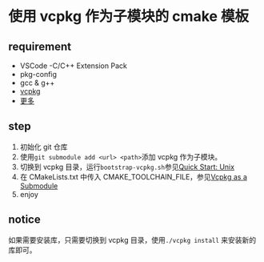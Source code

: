 # 使用 vcpkg 作为子模块的 cmake 模板

## requirement

- VSCode
  -C/C++ Extension Pack
- pkg-config
- gcc & g++
- [vcpkg](https://github.com/microsoft/vcpkg)
- [更多](https://github.com/microsoft/vcpkg#installing-linux-developer-tools)

## step

1. 初始化 git 仓库
2. 使用`git submodule add <url> <path>`添加 vcpkg 作为子模块。
3. 切换到 vcpkg 目录，运行`bootstrap-vcpkg.sh`参见[Quick Start: Unix](https://github.com/microsoft/vcpkg#quick-start-unix)
4. 在 CMakeLists.txt 中传入 CMAKE_TOOLCHAIN_FILE，参见[Vcpkg as a Submodule](https://github.com/microsoft/vcpkg#vcpkg-as-a-submodule)
5. enjoy

## notice

如果需要安装库，只需要切换到 vcpkg 目录，使用`./vcpkg install` 来安装新的库即可。
